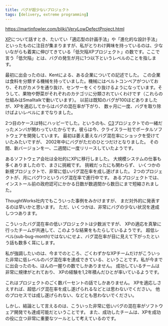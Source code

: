 ```yaml
---
title: バグが超少ないプロジェクト
tags: [delivery, extreme programming]
---
```


https://martinfowler.com/bliki/VeryLowDefectProject.html

[XP](https://martinfowler.com/articles/newMethodology.html#xp)について話すとき、たいてい「適応型の計画手法」や「進化的な設計手法」といったものに注目が集まりますが、私がとりわけ興味を持っているのは、少ないながらも着実に伸びてきている「低欠陥XPプロジェクト」の数です。ここで言う「低欠陥」とは、バグの発生が月に1つ以下というレベルのことを指します。

最初に出会ったのは、Kentによる、ある企業についての記述でした。
この企業は食料を分類する機械を持っていました。機械にはベルトコンベアがついており、それがカメラを通り抜け、センサーをくぐり抜けるようになっています。そうして、果物や野菜がそれぞれのカテゴリに分類されていくわけです（これらの仕組みはSmalltalkで動いています）。
以前は既知のバグが100ほどありましたが、XPを適応してからはバグの混在率が下がり、
数ヶ月に一度、バグを取り除けばよいレベルにまでなりました。

2つ目のケースは特にハッピーでした。というのも、[C3](/C3)プロジェクトでの一緒だったメンバが関わっていたからです。彼らは今、クライスラー社でポータルソフトウェアを開発しています。
最初は萎え萎えなバグ混在率にショックを受けていたみたいですが、
2002年中にバグがただのひとつだけとなりました。
その間、新バージョンを一、二週間に一度リリースしていたようです。

あるソフトウェア会社は全社的にXPに移行しました。
大規模システムの仕事も多くありましたので、まさに挑戦です。
挑戦だったにも関わらず、
いくつかの新規プロジェクトで、非常に低いバグ混在率を成し遂げました。
2つのプロジェクトが、月にバグ1つというバグ混在率で進行中です。
あるプロジェクトでは、インストール前の政府認可にかかる日数が数週間から数日にまで短縮されました。

ThoughtWorks社内でもこういった事例をみかけますが、
まだ対外的に発表するのは早いかと思います。
ただ、いくつかは、非常にバグの少ない状況を達成しつつあります。

こういったバグ混在率の低いプロジェクトは少数派ですが、
XPの適応を真摯に行ったチームが共通して、このような結果をもたらしているようです。
超低レベル(sub-bug-month)ではないにせよ、バグ混在率が目に見えて下がったという話も数多く耳にします。

私が強調したいのは、今までのところ、ごくわずかなXPチームだけがこういった非常に低レベルのバグ混在率を達成できている、ということです。私が今までに出会ったのも、ほんの一握りの数でしかありません。
成功しているチームは非常に規律がとれており、
XPの経験を1,2年積んだひとが率いているようです。

これはプロジェクトのごく数パーセントの話でしかありません。
XPを適応しさえすれば、超低バグ混在率を成し遂げられるなどとは思わないでください。
他のプロセスでは成し遂げられない、などとも思わないでください。

しかし、結論として言えるのは、こういった非常に低いバグの混在率がソフトウェア開発でも達成可能だということです。
また、成功したチームは、XPを成功の役に立つ非常に重要なツールとして考えているのです。
